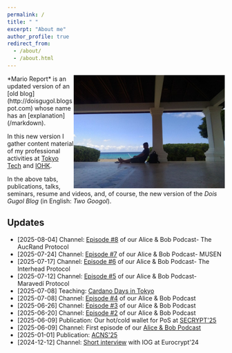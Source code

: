 ```yaml
---
permalink: /
title: " "
excerpt: "About me"
author_profile: true
redirect_from: 
  - /about/
  - /about.html
---
```


<img style="float:right" src="/images/curacao-fc.jpg" width="350">
*Mario Report* is an updated version of an [old blog](http://doisgugol.blogspot.com) whose name has an [explanation](/markdown).  

In this new  version I gather content material of my professional activities at [Tokyo Tech](https://www.titech.ac.jp) and [IOHK](https://iohk.io). 

In the above tabs,  publications, talks, seminars, resume and videos, and, of course, the new version of the *Dois Gugol Blog* (in English: *Two Googol*).



Updates
-----
- [2025-08-04] Channel: [Episode #8](/portfolio/2025-08-04-AIPodcast-8/) of our Alice & Bob Podcast- The AucRand Protocol
- [2025-07-24] Channel: [Episode #7](/portfolio/2025-07-24-AIPodcast-7/) of our Alice & Bob Podcast- MUSEN
- [2025-07-17] Channel: [Episode #6](/portfolio/2025-07-17-AIPodcast-6/) of our Alice & Bob Podcast- The Interhead Protocol
- [2025-07-12] Channel: [Episode #5](/portfolio/2025-07-11-AIPodcast-5/) of our Alice & Bob Podcast- Maravedí Protocol
- [2025-07-08] Teaching: [Cardano Days in Tokyo](/teaching/2025-07-08-CardanoDays/)
- [2025-07-08] Channel: [Episode #4](/portfolio/2025-07-08-AIPodcast-4/) of our Alice & Bob Podcast
- [2025-06-26] Channel: [Episode #3](/portfolio/2025-06-26-AIPodcast-3/) of our Alice & Bob Podcast
- [2025-06-20] Channel: [Episode #2](/portfolio/2025-06-20-AIPodcast-two/) of our Alice & Bob Podcast
- [2025-06-09] Publication: Our hot/cold wallet for PoS at [SECRYPT'25](/publication/2025-06-09-HotColdWallet-Secrypt)
- [2025-06-09] Channel: First episode of our [Alice & Bob Podcast](/portfolio/2025-06-09-AIPodcast/)
- [2025-01-01] Publication: [ACNS'25](/publication/2025-01-01-MELCOIN)
- [2024-12-12] Channel: [Short interview](/portfolio/2024-12-12-talk) with IOG at Eurocrypt'24



<!--
- [2024-09-27] Travel to Cambridge: [Getting to know Newton's Apple Tree](/talks/2024-09-27-talk)
- [2024-09-25] Talk: [CANS'24](/talks/2024-09-25-talk)
- [2024-09-11] Talk: [8-Year Collaboration Between IO and Tokyo Yech](/talks/2024-09-11-talk)
- [2024-07-02] Publication: [SCN'24](/publication/2024-07-02-SCN-MUSEN)
- [2024-06-17] Publication: [CANS'24](/publication/2024-06-17-CANS24-Audit-Hydra)
- [2024-03-14] Book contribution: [Blockchains: A Handbook on Fundamentals, Platforms and Applications](/publication/2024-03-14-PoS-Book)
- [2024-01-11] Publication: [ACNS'24](/publication/2024-01-11-ACNS2024-Contact-tracing)
- [2023-12-27] Talk: [IEEE ISPA](/talks/2023-12-27-talk) and Best Paper Award
- [2023-08-13] Talk: [NSS'223 Presentation](/talks/2023-08-14-talk)
- [2023-07-31] Talk: [Africacrypt'23 Presentation](/talks/2023-07-31-talk)
- [2023-07-06] Publication: [NSS'23](/publication/2023-07-06-NSS2023-Deep-learning-pow)
- [2023-06-23] Publication: [Africacrypt'23](/publication/2023-07-19-AFRICACRYPT2023-Maravedi)
- [2023-02-19] Publication: [FC'23](/publication/2023-02-19-FC2023-Interhead)
- [2023-02-08] Talk: [Talk Show at Kyodai](/talks/2023-02-08-talk)
- [2023-01-24] Presentation: [SCIS'23](/talks/2023-01-24-talk)
- [2022-12-02] Talk: [Panel at Brazilian Embassy](/talks/2022-12-02-talk)
- [2022-11-27] Publication: [ICISC'22 Presentation](/publication/2022-12-02-ICISC-WOTSwana)
- [2022-11-27] Publication: [ICISC'22 Presentation](/publication/2022-11-30-ICISC-Reputation)
- [2022-09-16] Talk: [Research Summit in Edinburgh](/talks/2022-09-16-talk)
- [2022-07-14] Publication: [MARBLE'22 Presentation](/publication/2022-07-14-MARBLE-Interhead)
- [2022-07-12] Publication: [MARBLE'22 Presentation](/publication/2022-07-12-MARBLE-Sleeve)
- [2022-07-11] Publication: [SECRYPT'22 Presentation](/publication/2022-07-11-SECRYPT)
- [2021-06-21] Channel: [ACNS'21 Presentation](/portfolio/2021-06-21-ACNS/)
- [2021-03-30] Channel: [FC'21 Presentation](/portfolio/2021-03-05-FC/)
- [2021-03-30] Channel: [CANS'20 Presentation](/portfolio/2020-12-15-CANS2020/)
- [2021-03-22] Publication: [ACNS'21](/publication/2021-03-22-ACNS)
- [2021-03-05] Publication: [FC'21](/publication/2021-03-05-FC)
- [2021-02-18] Publication: [ICBC'21](/publication/2021-02-18-ICBC)
- [2020-12-15] Publication: [CANS'20](/publication/2020-12-15-virtualchannelsCANS)
- [2020-09-18] Channel: [SCN2020 Video](/portfolio/2020-09-14-SCN/)
- [2020-09-18] Channel: [University of Pelotas](/portfolio/2020-06-21-federal/)
- [2020-09-14] Publication: [Account Management in PoS](/publication/2020-09-14-account-management)
- [2020-09-10] Seminar: [Atomic Multi-channels Updates](/teaching/2020-09-10-atomic-multi-channels)
- [2020-08-06] Seminar: [More Anonymous Credential](/teaching/2020-08-06-ACS-Variants)
- [2020-07-30] Seminar: [Eltoo](/teaching/2020-07-30-Eltoo)
- [2020-07-21] Talk: [UFPel Seminar](/talks/2020-07-21-talk)
- [2020-07-16] Seminar: [ACS Revisited](/teaching/2020-07-16-ACS-revisited)
- [2020-07-09] Seminar: [MPC made easy](/teaching/2020-07-09-MPC-Easy)
- [2020-07-03] Talk: [Cardano Summit](/talks/2020-07-03-talk)
- [2020-06-18] Seminar: [Time Lock Puzzles](/teaching/2020-06-18-time-lock-puzzle)
- [2020-06-11] Seminar: [Anonymity in IBE](/teaching/2020-06-11-ibe)
- [2020-06-04] Seminar: [Anonymity in Credentials and Ring Signatures](/teaching/2020-06-04-anonymity)
- [2020-05-28] Seminar: [Stake Pools](/teaching/2020-05-28-stakepool)
- [2020-05-21] Seminar: [Anonymous Credential](/teaching/2020-05-21-credentials)
- [2020-05-13] Seminar: [Decentralized IDs](/teaching/2020-05-13-DID)
- [2020-05-05] Course: [Blockchain Course](/teaching/2020-05-05-spring-teaching-1)
- [2020-04-27] Seminar: [Hail Hydra](/teaching/2020-04-27)
- [2020-04-20] Seminar: [Extended UTXO Model](/teaching/2020-04-20)
- [2020-04-07] Blog: [Chat with the Brazilian Embassy in Tokyo](/posts/2020/04/Embassy/)
- [2020-03-10/17] Seminar: [(Weighted) Threshold Signatures](/teaching/2020-03-10)
- [2020-03-03] Seminar: [Anonymous Multi-hop Locks](/teaching/2020-03-03)
- [2020-02-18] Seminar: [Designing Collaterals](/teaching/2020-02-18)!
- [2020-02-18] Blog: [FC](/posts/2020/02/FC/) in Kota Kinabalu
- [2020-01-28] Blog: SCIS in [高知](/posts/2020/01/kochi-scis/)!
- [2020-01-02] Blog: Happy New Year! [Happy 2020!](/posts/2020/01/New Year!/)
- [2019-10-01] [Interview](/portfolio/2019-10-01-portfolio/) for Cardano Effect
- [2019-04-20] [Guest Lecture](/talks/2019-04-20-talk) at University of Washington
- [2019-04-16] Blog: [Golf](/posts/2019/04/IOHKGolf/)!
- [2019-04-15] [Presentation](/talks/2019-04-15-talk) at IOHK Summit in Miami
-[2019-02-05] Attended the [Stanford Blockchain Workshop](/posts/2019/02/stanford/)
- [2019-01-25] Our group had five presentations at [SCIS 2019](/talks/2019-01-25-talk)
- [2019-01-22]  Panel on cutting edge research on [Binance Event](/talks/2019-01-22-talk)
- [2018-08-15] Presentation at [Crypto 2018 Rump Session](/portfolio/2018-08-15-portfolio/)-->
